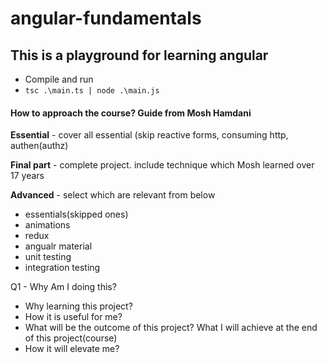 # angular-fundamentals
## This is a playground for learning angular

* Compile and run
* ``` tsc .\main.ts | node .\main.js ```

#### How to approach the course? Guide from Mosh Hamdani 

__Essential__ - cover all essential (skip reactive forms, consuming http, authen(authz)

__Final part__ - complete project. include technique which Mosh learned over 17 years

__Advanced__ - select which are relevant from below
- essentials(skipped ones)
- animations
- redux
- angualr material
- unit testing
- integration testing

Q1 - Why Am I doing this?

- Why learning this project?
- How it is useful for me?
- What will be the outcome of this project? What I will achieve at the end of this project(course)
- How it will elevate me?
